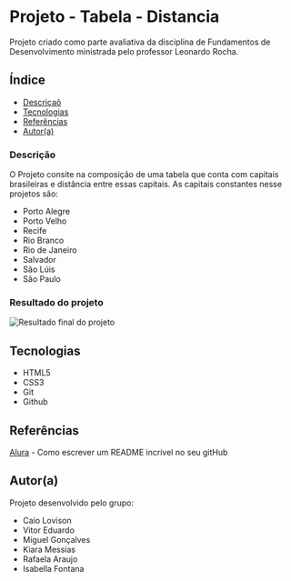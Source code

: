 # Projeto - Tabela - Distancia
 
Projeto criado como parte avaliativa da disciplina de Fundamentos de Desenvolvimento ministrada pelo professor Leonardo Rocha.
 
## Índice
* [Descriçaõ](#descrição)
* [Tecnologias](#tecnologias)
* [Referências](#referências)
* [Autor(a)](#autora)
 
### Descrição
 
O Projeto consite na composição de uma tabela que conta com capitais brasileiras e distância entre essas capitais. As capitais constantes nesse projetos são:
 
* Porto Alegre
* Porto Velho
* Recife
* Rio Branco
* Rio de Janeiro
* Salvador
* São Lúis
* São Paulo

### Resultado do projeto

![Resultado final do projeto]()
 
## Tecnologias
* HTML5
* CSS3
* Git
* Github
 
## Referências
 
[Alura](https://www.alura.com.br/artigos/escrever-bom-readme) - Como escrever um README incrivel no seu gitHub
 
## Autor(a)
 Projeto desenvolvido pelo grupo:

 * Caio Lovison
 * Vitor Eduardo
 * Miguel Gonçalves
 * Kiara Messias
 * Rafaela Araujo
 * Isabella Fontana
